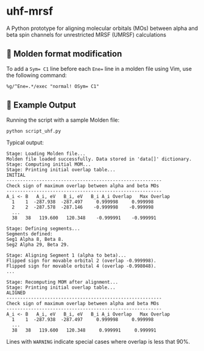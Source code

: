 # uhf-mrsf

A Python prototype for aligning molecular orbitals (MOs) between alpha and beta spin channels for unrestricted MRSF (UMRSF) calculations

## 🧩 Molden format modification

To add a `Sym= C1` line before each `Ene=` line in a molden file using Vim, use the following command:

```
%g/^Ene=.*/exec "normal! OSym= C1"
```

## 🧪 Example Output

Running the script with a sample Molden file:

```bash
python script_uhf.py
```

Typical output:

```
Stage: Loading Molden file...
Molden file loaded successfully. Data stored in 'data[]' dictionary.
Stage: Computing initial MOM...
Stage: Printing initial overlap table...
INITIAL
---------------------------------------------------------
Check sign of maximum overlap between alpha and beta MOs
---------------------------------------------------------
A_i <- B   A_i, eV   B_i, eV   B_i A_i Overlap   Max Overlap
  1    1  -287.938  -287.497     0.999998     0.999998
  2    2  -287.578  -287.146    -0.999998    -0.999998
  ...
  38   38   119.600   120.348    -0.999991    -0.999991

Stage: Defining segments...
Segments defined:
Seg1 Alpha 8, Beta 8.
Seg2 Alpha 29, Beta 29.

Stage: Aligning Segment 1 (alpha to beta)...
Flipped sign for movable orbital 2 (overlap -0.999998).
Flipped sign for movable orbital 4 (overlap -0.998048).
...

Stage: Recomputing MOM after alignment...
Stage: Printing initial overlap table...
ALIGNED
---------------------------------------------------------
Check sign of maximum overlap between alpha and beta MOs
---------------------------------------------------------
A_i <- B   A_i, eV   B_i, eV   B_i A_i Overlap   Max Overlap
  1    1  -287.938  -287.497     0.999998     0.999998
  ...
  38   38   119.600   120.348     0.999991     0.999991
```

Lines with `WARNING` indicate special cases where overlap is less that 90%.

